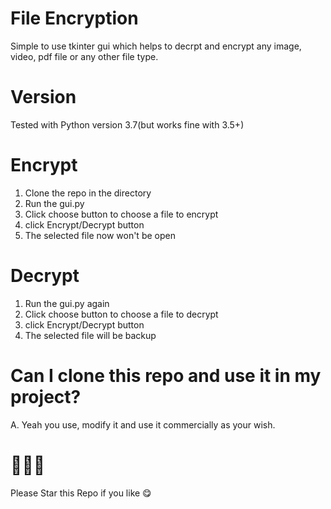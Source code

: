 # File Encryption
Simple to use tkinter gui which helps to decrpt and encrypt any image, video, pdf file or any other file type.

# Version
Tested with Python version 3.7(but works fine with 3.5+)

# Encrypt
1. Clone the repo in the directory
2. Run the gui.py 
3. Click choose button to choose a file to encrypt
4. click Encrypt/Decrypt button
5. The selected file now won't be open

# Decrypt
1. Run the gui.py again
2. Click choose button to choose a file to decrypt
3. click Encrypt/Decrypt button
4. The selected file will be backup

# Can I clone this repo and use it in my project?
A. Yeah you use, modify it and use it commercially as your wish.

# 🌟🌟🌟
Please Star this Repo if you like 😋
